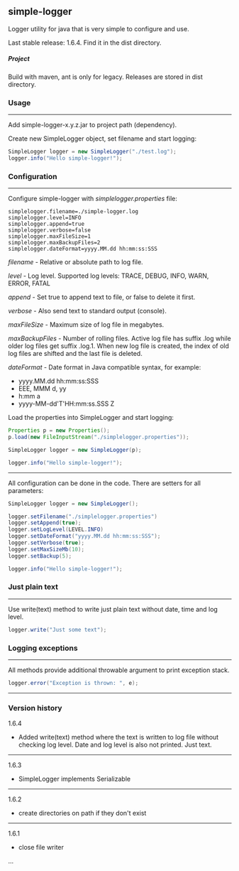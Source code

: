 simple-logger
---

Logger utility for java that is very simple to configure and use.

Last stable release: 1.6.4. Find it in the dist directory.

##### Project

Build with maven, ant is only for legacy.
Releases are stored in dist directory.

### Usage
---

Add simple-logger-x.y.z.jar to project path (dependency).

Create new SimpleLogger object, set filename and start logging:

```java
SimpleLogger logger = new SimpleLogger("./test.log");
logger.info("Hello simple-logger!");
```

### Configuration
---

Configure simple-logger with *simplelogger.properties* file:

```
simplelogger.filename=./simple-logger.log
simplelogger.level=INFO
simplelogger.append=true
simplelogger.verbose=false
simplelogger.maxFileSize=1
simplelogger.maxBackupFiles=2
simplelogger.dateFormat=yyyy.MM.dd hh:mm:ss:SSS
```

*filename* - Relative or absolute path to log file.

*level* - Log level. Supported log levels: TRACE, DEBUG, INFO, WARN, ERROR, FATAL

*append* - Set true to append text to file, or false to delete it first.

*verbose* - Also send text to standard output (console).

*maxFileSize* - Maximum size of log file in megabytes.

*maxBackupFiles* - Number of rolling files. Active log file has suffix .log while older log files get suffix .log.1. When new log file is created, the index of old log files are shifted and the last file is deleted.

*dateFormat* - Date format in Java compatible syntax, for example:
- yyyy.MM.dd hh:mm:ss:SSS
- EEE, MMM d, yy
- h:mm a
- yyyy-MM-dd'T'HH:mm:ss.SSS Z



Load the properties into SimpleLogger and start logging:

```java
Properties p = new Properties();
p.load(new FileInputStream("./simplelogger.properties"));

SimpleLogger logger = new SimpleLogger(p);

logger.info("Hello simple-logger!");
```


---

All configuration can be done in the code. There are setters for all parameters:

```java
SimpleLogger logger = new SimpleLogger();

logger.setFilename("./simplelogger.properties")
logger.setAppend(true);
logger.setLogLevel(LEVEL.INFO)
logger.setDateFormat("yyyy.MM.dd hh:mm:ss:SSS");
logger.setVerbose(true);
logger.setMaxSizeMb(10);
logger.setBackup(5);

logger.info("Hello simple-logger!");
```

### Just plain text
---

Use write(text) method to write just plain text without date, time and log level.

```java
logger.write("Just some text");
```


### Logging exceptions
---

All methods provide additional throwable argument to print exception stack.

```java
logger.error("Exception is thrown: ", e);
```

---

### Version history


1.6.4
- Added write(text) method where the text is written to log file without checking log level. Date and log level is also not printed. Just text.

---

1.6.3
- SimpleLogger implements Serializable

---

1.6.2
- create directories on path if they don't exist

---

1.6.1
- close file writer

...
